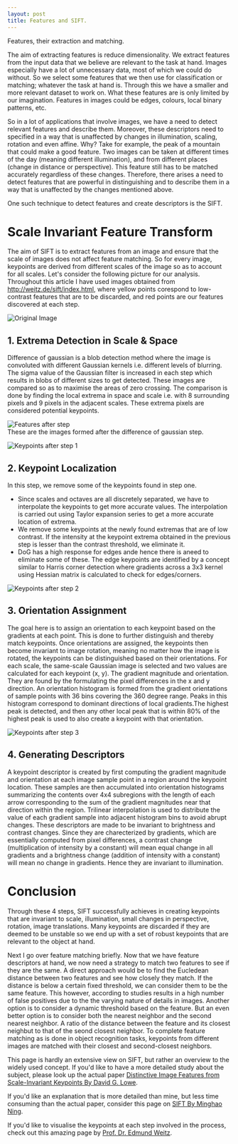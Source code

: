 ```yaml
---
layout: post
title: Features and SIFT.
---
```

Features, their extraction and matching.

The aim of extracting features is reduce dimensionality. We extract features from the input data that we believe are relevant to the task at hand. Images especially have a lot of unnecessary data, most of which we could do without. So we select some features that we then use for classification or matching; whatever the task at hand is. Through this we have a smaller and more relevant dataset to work on. What these features are is only limited by our imagination. Features in images could be edges, colours, local binary patterns, etc. 

So in a lot of applications that involve images, we have a need to detect relevant features and describe them. Moreover, these descriptors need to specified in a way that is unaffected by changes in illumination, scaling, rotation and even affine. Why? Take for example, the peak of a mountain that could make a good feature. Two images can be taken at different times of the day (meaning different illumination), and from different places (change in distance or perspective). This feature still has to be matched accurately regardless of these changes. Therefore, there arises a need to detect features that are powerful in distinguishing and to describe them in a way that is unaffected by the changes mentioned above.

One such technique to detect features and create descriptors is the SIFT.

# Scale Invariant Feature Transform
The aim of SIFT is to extract features from an image and ensure that the scale of images does not affect feature matching. So for every image, keypoints are derived from different scales of the image so as to account for all scales. Let's consider the following picture for our analysis. Throughout this article I have used images obtained from http://weitz.de/sift/index.html, where yellow points corespond to low-contrast features that are to be discarded, and red points are our features discovered at each step.

![Original Image]({{site.baseurl}}/media/images-2022-01-03-features/1.jpg
"Figure 1. Original Image.")<br> 

## 1. Extrema Detection in Scale & Space
Difference of gaussian is a blob detection method where the image is convoluted with different Gaussian kernels i.e. different levels of blurring. The sigma value of the Gaussian filter is increased in each step which results in blobs of different sizes to get detected. These images are compared so as to maximise the areas of zero crossing. The comparison is done by finding the local extrema in space and scale i.e. with 8 surrounding pixels and 9 pixels in the adjacent scales. These extrema pixels are considered potential keypoints. 

![Features after step]({{site.baseurl}}/media/images-2022-01-03-features/2.png
"Figure 1. Difference of Gaussian.")<br> 
These are the images formed after the difference of gaussian step.

![Keypoints after step 1]({{site.baseurl}}/media/images-2022-01-03-features/3.png
"Figure 1. Keypoints after step 1.")<br> 

## 2. Keypoint Localization
In this step, we remove some of the keypoints found in step one.
* Since scales and octaves are all discretely separated, we have to interpolate the keypoints to get more accurate values. The interpolation is carried out using Taylor expansion series to get a more accurate location of extrema.  
* We remove some keypoints at the newly found extremas that are of low contrast. If the intensity at the keypoint extrema obtained in the previous step is lesser than the contrast threshold, we eliminate it.
* DoG has a high response for edges ande hence there is aneed to eliminate some of these. The edge keypoints are identified by a concept similar to Harris corner detection where gradients across a 3x3 kernel using Hessian matrix is calculated to check for edges/corners.

![Keypoints after step 2]({{site.baseurl}}/media/images-2022-01-03-features/4.png
"Figure 1. Keypoints after step 2.")<br> 

## 3. Orientation Assignment
The goal here is to assign an orientation to each keypoint based on the gradients at each point. This is done to further distinguish and thereby match keypoints. Once orientations are assigned, the keypoints then become invariant to image rotation, meaning no matter how the image is rotated, the keypoints can be distinguished based on their orientations. For each scale, the same-scale Gaussian image is selected and two values are calculated for each keypoint (x, y). The gradient magnitude and orientation. They are found by the formulating the pixel differences in the x and y direction. An orientation histogram is formed from the gradient orientations of sample points with 36 bins covering the 360 degree range. Peaks in this histogram correspond to dominant directions of local gradients.The highest peak is detected, and then any other local peak that is within 80% of the highest peak is used to also create a keypoint with that orientation.

![Keypoints after step 3]({{site.baseurl}}/media/images-2022-01-03-features/5.png
"Figure 1. Keypoints after step 3.")<br> 

## 4. Generating Descriptors
A keypoint descriptor is created by first computing the gradient magnitude and orientation at each image sample point in a region around the keypoint location. These samples are then accumulated into orientation histograms summarizing the contents over 4x4 subregions with the length of each arrow corresponding to the sum of the gradient magnitudes near that direction within the region. Trilinear interpolation is used to distribute the value of each gradient sample into adjacent histogram bins to avoid abrupt changes. These descriptors are made to be invariant to brightness and contrast changes. Since they are charecterized by gradients, which are essentially computed from pixel differences, a contrast change (multiplication of intensity by a constant) will mean equal change in all gradients and a brightness change (addition of intensity with a constant) will mean no change in gradients. Hence they are invariant to illumination.

# Conclusion
Through these 4 steps, SIFT successfully achieves in creating keypoints that are invariant to scale, illumination, small changes in perspective, rotation, image translations. Many keypoints are discarded if they are deemed to be unstable so we end up with a set of robust keypoints that are relevant to the object at hand. 

Next I go over feature matching briefly. Now that we have feature descriptors at hand, we now need a strategy to match two features to see if they are the same. A direct approach would be to find the Eucledean distance between two features and see how closely they match. If the distance is below a certain fixed threshold, we can consider them to be the same feature. This however, according to studies results in a high number of false positives due to the the varying nature of details in images. Another option is to consider a dynamic threshold based on the feature. But an even better option is to consider both the nearest neighbor and the second nearest neighbor. A ratio of the distance between the feature and its closest neighbut to that of the seond closest neighbor.
To complete feature matching as is done in object recognition tasks, keypoints from different images are matched with their closest and second-closest neighbors. 

This page is hardly an extensive view on SIFT, but rather an overview to the widely used concept. If you'd like to have a more detailed study about the subject, please look up the actual paper [Distinctive Image Features from Scale-Invariant Keypoints By David G. Lowe](https://www.cs.ubc.ca/~lowe/papers/ijcv04.pdf "Title"). 

If you'd like an explanation that is more detailed than mine, but less time consuming than the actual paper, consider this page on [SIFT By Minghao Ning](https://towardsdatascience.com/sift-scale-invariant-feature-transform-c7233dc60f37).

If you'd like to visualise the keypoints at each step involved in the process, check out this amazing page by [Prof. Dr. Edmund Weitz](http://weitz.de/sift/index.html).